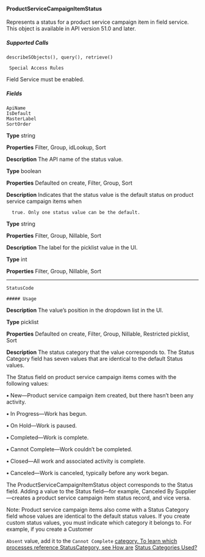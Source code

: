 #### ProductServiceCampaignItemStatus

Represents a status for a product service campaign item in field service. This object is available in API version 51.0 and later.

##### Supported Calls
```
describeSObjects(), query(), retrieve()

 Special Access Rules

```
Field Service must be enabled.

##### Fields

```
ApiName
IsDefault
MasterLabel
SortOrder

```

**Type**
string

**Properties**
Filter, Group, idLookup, Sort

**Description**
The API name of the status value.

**Type**
boolean

**Properties**
Defaulted on create, Filter, Group, Sort

**Description**
Indicates that the status value is the default status on product service campaign items when
```
  true. Only one status value can be the default.

```
**Type**
string

**Properties**
Filter, Group, Nillable, Sort

**Description**
The label for the picklist value in the UI.

**Type**
int

**Properties**
Filter, Group, Nillable, Sort


-----

```
StatusCode

##### Usage

```

**Description**
The value’s position in the dropdown list in the UI.

**Type**
picklist

**Properties**
Defaulted on create, Filter, Group, Nillable, Restricted picklist, Sort

**Description**
The status category that the value corresponds to. The Status Category field has seven values
that are identical to the default Status values.


The Status field on product service campaign items comes with the following values:

**•** New—Product service campaign item created, but there hasn’t been any activity.

**•** In Progress—Work has begun.

**•** On Hold—Work is paused.

**•** Completed—Work is complete.

**•** Cannot Complete—Work couldn’t be completed.

**•** Closed—All work and associated activity is complete.

**•** Canceled—Work is canceled, typically before any work began.

The ProductServiceCampaignItemStatus object corresponds to the Status field. Adding a value to the Status field—for example, Canceled
By Supplier—creates a product service campaign item status record, and vice versa.

Note: Product service campaign items also come with a Status Category field whose values are identical to the default status
values. If you create custom status values, you must indicate which category it belongs to. For example, if you create a Customer

`Absent` value, add it to the `Cannot Complete` [category. To learn which processes reference StatusCategory, see How are](https://help.salesforce.com/articleView?id=fs_status_categories.htm&language=en_US)
[Status Categories Used?](https://help.salesforce.com/articleView?id=fs_status_categories.htm&language=en_US)
